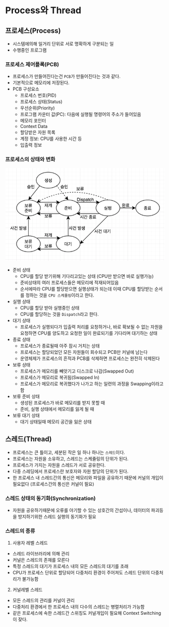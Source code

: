 # Process와 Thread
## 프로세스(Process)
- 시스템에의해 일거리 단위로 서로 명확하게 구분되는 일
- 수행중인 프로그램

### 프로세스 제어플록(PCB)
- 프로세스가 만들어진다는건 `PCB`가 만들어진다는 것과 같다.
- 기본적으로 메모리에 저장된다.
- PCB 구성요소
  - 프로세스 번호(PID)
  - 프로세스 상태(Status)
  - 우선순위(Priority)
  - 프로그램 카운터 값(PC): 다음에 실행될 명령어의 주소가 들어있음
  - 메모리 포인터
  - Context Data
  - 할당받은 자원 목록
  - 계정 정보: CPU를 사용한 시간 등
  - 입출력 정보

### 프로세스의 상태와 변화
![status](./images/status.png)
- 준비 상태
  - CPU를 할당 받기위해 기다리고있는 상태 (CPU만 받으면 바로 실행가능)
  - 준비상태의 여러 프로세스들은 메모리에 적재되어있음
  - 순서에따라 CPU를 할당받으면 실행상태가 되는데 이때 CPU를 할당받는 순서를 정하는 것을 `CPU 스케쥴링`이라고 한다.
- 실행 상태
  - CPU를 할당 받아 실행중인 상태
  - CPU를 할당하는 것을 `Dispatch`라고 한다.
- 대기 상태
  - 프로세스가 실행되다가 입출력 처리를 요청하거나, 바로 확보될 수 없는 자원을 요청하면 CPU를 양도하고 요청한 일이 완료되기를 기다리며 대기하는 상태
- 종료 상태
  - 프로세스가 종료될때 아주 잠시 거치는 상태
  - 프로세스는 할당되었던 모든 자원들이 회수되고 PCB만 커널에 남는다
  - 운영체제가 프로세스의 흔적과 PCB를 삭제하면 프로세스는 완전히 삭제된다
- 보류 상태
  - 프로세스가 메모리를 빼앗기고 디스크로 나감(Swapped Out)
  - 프로세스가 메모리로 복귀됨(Swapped In)
  - 프로세스가 메모리로 복귀했다가 나가고 하는 일련의 과정을 Swapping이라고 함
- 보류 준비 상태
  - 생성된 프로세스가 바로 메모리를 받지 못할 때
  - 준비, 실행 상태에서 메모리를 잃게 될 때
- 보류 대기 상태
  - 대기 상태일때 메모리 공간을 잃은 상태

## 스레드(Thread)
- 프로세스는 큰 틀이고, 세분된 작은 일 하나 하나는 `스레드`이다.
- 프로세스는 자원을 소유하고, 스레드는 스케쥴링의 단위가 된다.
- 프로세스가 가지는 자원을 스레드가 서로 공유한다.
- 다중 스레딩에서 프로세스란 보호자와 자원 할당의 단위가 된다.
- 한 프로세스 내 스레드간의 통신은 메모리와 파일을 공유하기 때문에 커널의 개입이 필요없다 (프로세스간의 통신은 커널이 필요)

### 스레드 상태의 동기화(Synchronization)
- 자원을 공유하기때문에 오류를 야기할 수 있는 상호간의 간섭이나, 데이터의 파괴등을 방지하기위한 스레드 실행의 동기화가 필요

### 스레드의 종류
1. 사용자 레벨 스레드
  - 스레드 라이브러리에 의해 관리
  - 커널은 스레드의 존재를 모른다
  - 특정 스레드의 대기가 프로세스 내의 모든 스레드의 대기를 초래
  - CPU가 프로세스 단위로 할당되어 다중처리 환경이 주어져도 스레드 단위의 다중처리가 불가능함
2. 커널레벨 스레드
  - 모든 스레드의 관리를 커널이 관리
  - 다중처리 환경에서 한 프로세스 내의 다수의 스레드는 병렬처리가 가능함
  - 같은 프로세스에 속한 스레드간 스위칭도 커널개입이 필요해 Context Switching이 잦다.
